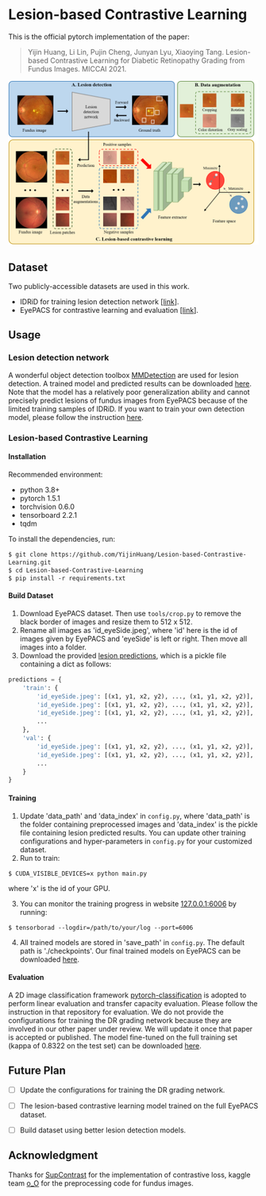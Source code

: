 # Lesion-based Contrastive Learning

This is the official pytorch implementation of the paper:

> Yijin Huang, Li Lin, Pujin Cheng, Junyan Lyu, Xiaoying Tang. Lesion-based Contrastive Learning for Diabetic Retinopathy Grading from Fundus Images. MICCAI 2021.

![](./imgs/framework.png)



## Dataset

Two publicly-accessible datasets are used in this work.

- IDRiD for training lesion detection network [[link](https://idrid.grand-challenge.org)].
- EyePACS for contrastive learning and evaluation [[link](https://www.kaggle.com/c/diabetic-retinopathy-detection/data)].



## Usage

### Lesion detection network

A wonderful object detection toolbox [MMDetection](https://github.com/open-mmlab/mmdetection) are used for lesion detection. A trained model and predicted results can be downloaded [here](https://github.com/YijinHuang/Lesion-based-Contrastive-Learning/releases/tag/v1.0). Note that the model has a relatively poor generalization ability and cannot precisely predict lesions of fundus images from EyePACS because of the limited training samples of IDRiD. If you want to train your own detection model, please follow the instruction [here](./detection/README.md).



### Lesion-based Contrastive Learning

#### Installation

Recommended environment:

- python 3.8+
- pytorch 1.5.1
- torchvision 0.6.0
- tensorboard 2.2.1
- tqdm

To install the dependencies, run:

```shell
$ git clone https://github.com/YijinHuang/Lesion-based-Contrastive-Learning.git
$ cd Lesion-based-Contrastive-Learning
$ pip install -r requirements.txt
```

#### Build Dataset

1. Download EyePACS dataset. Then use `tools/crop.py` to remove the black border of images and resize them to 512 x 512.
2. Rename all images as 'id_eyeSide.jpeg', where 'id' here is the id of images given by EyePACS and 'eyeSide' is left or right. Then move all images into a folder.
3. Download the provided [lesion predictions](https://github.com/YijinHuang/Lesion-based-Contrastive-Learning/releases/tag/v1.0), which is a pickle file containing a dict as follows:

```python
predictions = {
    'train': {
        'id_eyeSide.jpeg': [(x1, y1, x2, y2), ..., (x1, y1, x2, y2)],
        'id_eyeSide.jpeg': [(x1, y1, x2, y2), ..., (x1, y1, x2, y2)],
        'id_eyeSide.jpeg': [(x1, y1, x2, y2), ..., (x1, y1, x2, y2)],
        ...
    },
    'val': {
        'id_eyeSide.jpeg': [(x1, y1, x2, y2), ..., (x1, y1, x2, y2)],
        'id_eyeSide.jpeg': [(x1, y1, x2, y2), ..., (x1, y1, x2, y2)],
        ...
    }
}
```

#### Training

1. Update 'data_path' and 'data_index' in `config.py`, where 'data_path' is the folder containing preprocessed images and 'data_index' is the pickle file containing lesion predicted results. You can update other training configurations and hyper-parameters in `config.py` for your customized dataset.
2. Run to train:

```shell
$ CUDA_VISIBLE_DEVICES=x python main.py
```

where 'x' is the id of your GPU. 

3. You can monitor the training progress in website [127.0.0.1:6006](127.0.0.1:6006) by running:

```shell
$ tensorborad --logdir=/path/to/your/log --port=6006
```

4. All trained models are stored in 'save_path' in `config.py`. The default path is './checkpoints'. Our final trained models on EyePACS can be downloaded [here](https://github.com/YijinHuang/Lesion-based-Contrastive-Learning/releases/tag/v1.0).

#### Evaluation

A 2D image classification framework [pytorch-classification](https://github.com/YijinHuang/pytorch-classification) is adopted to perform linear evaluation and transfer capacity evaluation. Please follow the instruction in that repository for evaluation. We do not provide the configurations for training the DR grading network because they are involved in our other paper under review. We will update it once that paper is accepted or published. The model fine-tuned on the full training set (kappa of 0.8322 on the test set) can be downloaded [here](https://github.com/YijinHuang/Lesion-based-Contrastive-Learning/releases/tag/v1.0).



## Future Plan

- [ ] Update the configurations for training the DR grading network.
- [ ] The lesion-based contrastive learning model trained on the full EyePACS dataset.
- [ ] Build dataset using better lesion detection models.



## Acknowledgment

Thanks for [SupContrast](https://github.com/HobbitLong/SupContrast) for the implementation of contrastive loss, kaggle team [o_O](https://github.com/sveitser/kaggle_diabetic) for the preprocessing code for fundus images.